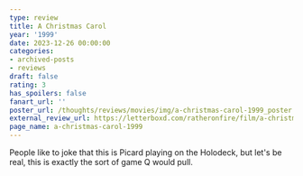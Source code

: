 ```yaml
---
type: review
title: A Christmas Carol
year: '1999'
date: 2023-12-26 00:00:00
categories:
- archived-posts
- reviews
draft: false
rating: 3
has_spoilers: false
fanart_url: ''
poster_url: /thoughts/reviews/movies/img/a-christmas-carol-1999_poster.png
external_review_url: https://letterboxd.com/ratheronfire/film/a-christmas-carol-1999/
page_name: a-christmas-carol-1999
---
```


People like to joke that this is Picard playing on the Holodeck, but let's be real, this is exactly the sort of game Q would pull.

